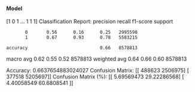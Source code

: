 #### Model
[1 0 1 ... 1 1 1]
Classification Report:
              precision    recall  f1-score   support

           0       0.56      0.16      0.25   2995598
           1       0.67      0.93      0.78   5583215

    accuracy                           0.66   8578813
   macro avg       0.62      0.55      0.52   8578813
weighted avg       0.64      0.66      0.60   8578813

Accuracy: 0.6637654883024027
Confusion Matrix:
[[ 488623 2506975]
 [ 377518 5205697]]
Confusion Matrix (%):
[[ 5.69569473 29.22286568]
 [ 4.40058549 60.6808541 ]]

